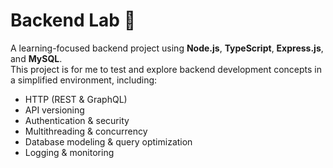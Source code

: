 # Backend Lab 🧪

A learning-focused backend project using **Node.js**, **TypeScript**, **Express.js**, and **MySQL**.  
This project is for me to test and explore backend development concepts in a simplified environment, including:

- HTTP (REST & GraphQL)
- API versioning
- Authentication & security
- Multithreading & concurrency
- Database modeling & query optimization
- Logging & monitoring
